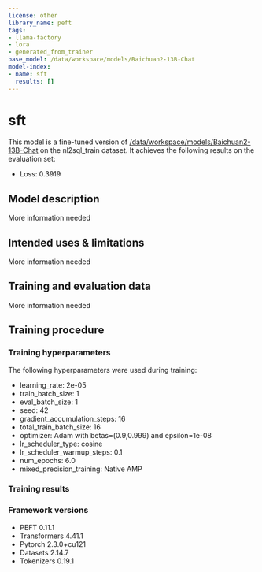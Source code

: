 ```yaml
---
license: other
library_name: peft
tags:
- llama-factory
- lora
- generated_from_trainer
base_model: /data/workspace/models/Baichuan2-13B-Chat
model-index:
- name: sft
  results: []
---
```


<!-- This model card has been generated automatically according to the information the Trainer had access to. You
should probably proofread and complete it, then remove this comment. -->

# sft

This model is a fine-tuned version of [/data/workspace/models/Baichuan2-13B-Chat](https://huggingface.co//data/workspace/models/Baichuan2-13B-Chat) on the nl2sql_train dataset.
It achieves the following results on the evaluation set:
- Loss: 0.3919

## Model description

More information needed

## Intended uses & limitations

More information needed

## Training and evaluation data

More information needed

## Training procedure

### Training hyperparameters

The following hyperparameters were used during training:
- learning_rate: 2e-05
- train_batch_size: 1
- eval_batch_size: 1
- seed: 42
- gradient_accumulation_steps: 16
- total_train_batch_size: 16
- optimizer: Adam with betas=(0.9,0.999) and epsilon=1e-08
- lr_scheduler_type: cosine
- lr_scheduler_warmup_steps: 0.1
- num_epochs: 6.0
- mixed_precision_training: Native AMP

### Training results



### Framework versions

- PEFT 0.11.1
- Transformers 4.41.1
- Pytorch 2.3.0+cu121
- Datasets 2.14.7
- Tokenizers 0.19.1